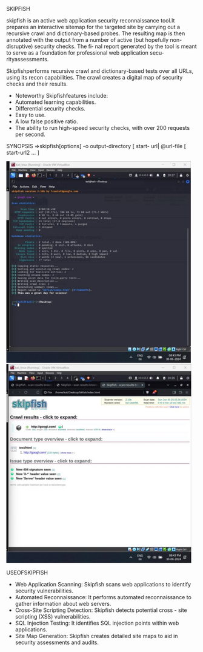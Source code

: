 ﻿SKIPFISH

skipfish is an active web application security             reconnaissance tool.It prepares an interactive sitemap for     the targeted site by carrying out a recursive crawl and       dictionary-based probes. The resulting map is then         annotated with the output from a number of active (but      hopefully non-disruptive) security checks. The fi‐ nal report generated by the tool is meant to serve as a foundation for professional web application secu‐ rityassessments.

Skipfishperforms recursive crawl and dictionary-based tests over all URLs, using its recon capabilities. The crawl creates a digital map of security checks and their results.

- Noteworthy Skipfishfeatures include:
- Automated learning capabilities.
- Differential security checks.
- Easy to use.
- A low false positive ratio.
- The ability to run high-speed security checks, with over 200 requests per second.

SYNOPSIS =>skipfish[options] -o output-directory [ start- url| @url-file [ start-url2 ... ]

![](Aspose.Words.d2c1194d-6f43-452b-92d1-a0dbd1180392.001.jpeg) ![](Aspose.Words.d2c1194d-6f43-452b-92d1-a0dbd1180392.002.jpeg)

USEOFSKIPFISH

- Web Application Scanning: Skipfish scans web applications to identify security vulnerabilities.
- Automated Reconnaissance: It performs automated reconnaissance to gather information about web servers.
- Cross-Site Scripting Detection: Skipfish detects potential cross - site scripting (XSS) vulnerabilities.
- SQL Injection Testing: It identifies SQL injection points within web applications.
- Site Map Generation: Skipfish creates detailed site maps to aid in security assessments and audits.
